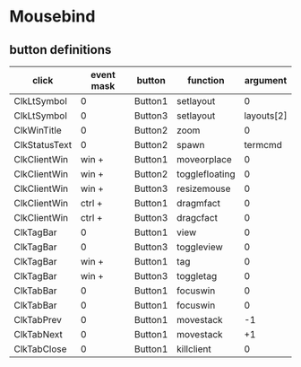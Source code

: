 

# Mousebind


## button definitions
| click         | event mask |  button    |  function     | argument      |
| ------------- | ---------- | ---------- | ------------- | ------------- |
| ClkLtSymbol   |   0        |  Button1   | setlayout     | 0             |
| ClkLtSymbol   |   0        |  Button3   | setlayout     | layouts[2]    |
| ClkWinTitle   |   0        |  Button2   | zoom          | 0             |
| ClkStatusText |   0        |  Button2   | spawn         | termcmd       |
| ClkClientWin  |   win +    |  Button1   | moveorplace   | 0             |
| ClkClientWin  |   win +    |  Button2   | togglefloating| 0             |
| ClkClientWin  |   win +    |  Button3   | resizemouse   | 0             |
| ClkClientWin  |  ctrl +    |  Button1   | dragmfact     | 0             |
| ClkClientWin  |  ctrl +    |  Button3   | dragcfact     | 0             |
| ClkTagBar     |  0         |  Button1   | view          | 0             |
| ClkTagBar     |  0         |  Button3   | toggleview    | 0             |
| ClkTagBar     |  win +     |  Button1   | tag           | 0             |
| ClkTagBar     |  win +     |  Button3   | toggletag     | 0             |
| ClkTabBar     |  0         |  Button1   | focuswin      | 0             |
| ClkTabBar     |  0         |  Button1   | focuswin      | 0             |
| ClkTabPrev    |  0         |  Button1   | movestack     |-1             |
| ClkTabNext    |  0         |  Button1   | movestack     |+1             |
| ClkTabClose   |  0         |  Button1   | killclient    | 0             |
